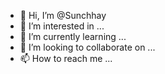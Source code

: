 - 👋 Hi, I’m @Sunchhay
- 👀 I’m interested in ...
- 🌱 I’m currently learning ...
- 💞️ I’m looking to collaborate on ...
- 📫 How to reach me ...

<!---
Sunchhay/Sunchhay is a ✨ special ✨ repository because its `README.md` (this file) appears on your GitHub profile.
You can click the Preview link to take a look at your changes.
--->
